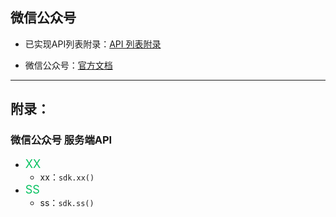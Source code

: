 ## 微信公众号

- 已实现API列表附录：[API 列表附录](https://github.com/go-pay/wechat-sdk/blob/main/doc/open.md#%E9%99%84%E5%BD%95)

- 微信公众号：[官方文档](https://developers.weixin.qq.com/doc/offiaccount/Getting_Started/Overview.html)

---

## 附录：

### 微信公众号 服务端API

* <font color='#07C160' size='4'>XX</font>
    * xx：`sdk.xx()`
* <font color='#07C160' size='4'>SS</font>
    * ss：`sdk.ss()`
